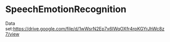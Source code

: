 # SpeechEmotionRecognition
Data set:https://drive.google.com/file/d/1wWsrN2Ep7x6lWqOXfr4rpKGYrJhWc8z7/view
